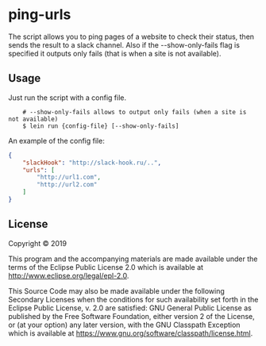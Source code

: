 # ping-urls

The script allows you to ping pages of a website to check their status, then sends the result to a slack channel.
Also if the --show-only-fails flag is specified it outputs only fails (that is when a site is not available).

## Usage

Just run the script with a config file.
```
    # --show-only-fails allows to output only fails (when a site is not available)
    $ lein run {config-file} [--show-only-fails]
```
An example of the config file:
```json
{
    "slackHook": "http://slack-hook.ru/..",
    "urls": [
        "http://url1.com",
        "http://url2.com"
    ]
}
```

## License

Copyright © 2019

This program and the accompanying materials are made available under the
terms of the Eclipse Public License 2.0 which is available at
http://www.eclipse.org/legal/epl-2.0.

This Source Code may also be made available under the following Secondary
Licenses when the conditions for such availability set forth in the Eclipse
Public License, v. 2.0 are satisfied: GNU General Public License as published by
the Free Software Foundation, either version 2 of the License, or (at your
option) any later version, with the GNU Classpath Exception which is available
at https://www.gnu.org/software/classpath/license.html.
